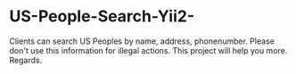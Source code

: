 # US-People-Search-Yii2-

Clients can search US Peoples by name, address, phonenumber.
Please don't use this information for illegal actions.
This project will help you more.
Regards.
